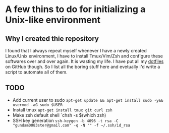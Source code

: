 # A few thins to do for initializing a Unix-like environment 

## Why I created thie repository

I found that I always repeat myself whenever I have a newly created Linux/Unix environment, I have to install Tmux/Vim/Zsh and configure these softwares over and over again. It is wasting my life. I have put all my [dotfiles](https://github.com/kenshinji/dotfiles) on GitHub though. So I list all the boring stuff here and evetually I'd write a script to automate all of them.

## TODO
 - Add current user to sudo 
	`apt-get update && apt-get install sudo -y&& usermod -aG sudo $USER`
 - Install tmux
	`apt-get install tmux git curl zsh`
 - Make zsh default shell
	`chsh -s $(which zsh)
 - SSH key generation
	`ssh-keygen -b 4096 -t rsa -C "gundam0083ster@gmail.com" -q -N "" -f ~/.ssh/id_rsa`
	
